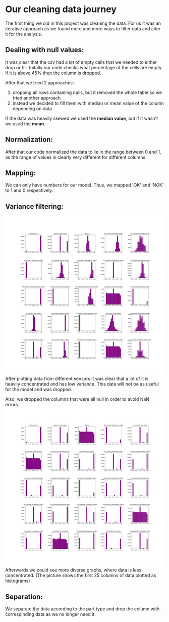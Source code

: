# Our cleaning data journey
The first thing we did in this project was cleaning the data. For us it was an iterative approach as we 
found more and more ways to filter data and alter it for the analysis.
## Dealing with null values:
It was clear that the csv had a lot of empty cells that we needed to either drop or fill. Initally our code checks
what percentage of the cells are empty. If it is above 45% then the column is dropped.

After that we tried 2 approaches:

1. dropping all rows containing nulls, but it removed the whole table so we tried another approach
2. instead we decided to fill them with median or mean value of the column depending on data

If the data was heavily skewed we used the **median value**, but if it wasn't we used the **mean**. 
## Normalization:
After that our code normalized the data to lie in the range between 0 and 1, as the range of values is clearly 
very different for different columns.
## Mapping:
We can only have numbers for our model. Thus, we mapped 'OK' and 'NOK' to 1 and 0 respectively.
## Variance filtering:
![initial sensor data](./censors.png)
After plotting data from different sensors it was clear that a lot of it is heavily concentrated and has low
variance. This data will not be as useful for the model and was dropped.

Also, we dropped the columns that were all null in order to avoid NaN errors.
![initial sensor data](./censors_var.png)
Afterwards we could see more diverse graphs, where data is less concentrated. (The picture shows the first 25 columns of data plotted as histograms)
## Separation:
We separate the data according to the part type and drop the column with correspinding data as we no longer need it.